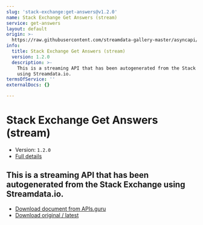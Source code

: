 ```yaml
---
slug: 'stack-exchange:get-answers@v1.2.0'
name: Stack Exchange Get Answers (stream)
service: get-answers
layout: default
origin: >-
  https://raw.githubusercontent.com/streamdata-gallery-master/asyncapi/master/_listings/stack-exchange/stack-exchange-get-answers-stream-async.md
info:
  title: Stack Exchange Get Answers (stream)
  version: 1.2.0
  description: >-
    This is a streaming API that has been autogenerated from the Stack Exchange
    using Streamdata.io.
termsOfService: ''
externalDocs: {}

---
```

# Stack Exchange Get Answers (stream)

* Version: `1.2.0`
* [Full details](../html/stack-exchange:get-answers@v1.2.0.html)



## This is a streaming API that has been autogenerated from the Stack Exchange using Streamdata.io.



* [Download document from APIs.guru](https://raw.githubusercontent.com/APIs-guru/asyncapi-directory/master/docs/APIs/stack-exchange%3Aget-answers%40v1.2.0.yaml)
* [Download original / latest](https://raw.githubusercontent.com/streamdata-gallery-master/asyncapi/master/_listings/stack-exchange/stack-exchange-get-answers-stream-async.md)

<script type="application/ld+json">
{
  "@context": "http://schema.org/",
  "@type": "WebAPI",
  "description": "This is a streaming API that has been autogenerated from the Stack Exchange using Streamdata.io.",
  "documentation": "",

  "name": "Stack Exchange Get Answers (stream)"
}
</script>
